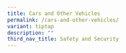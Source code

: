 ```yaml
---
title: Cars and Other Vehicles
permalink: /cars-and-other-vehicles/
variant: tiptap
description: ""
third_nav_title: Safety and Security
---
```

